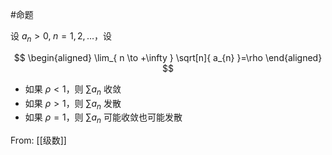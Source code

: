 #命题 

设 $a_{n}>0, \; n=1,2,\dots$，设

$$
\begin{aligned}
\lim_{ n \to +\infty } \sqrt[n]{ a_{n} }=\rho
\end{aligned}
$$

- 如果 $\rho<1$，则 $\sum a_{n}$ 收敛
- 如果 $\rho>1$，则 $\sum a_{n}$ 发散
- 如果 $\rho=1$，则 $\sum a_{n}$ 可能收敛也可能发散

From: [[级数]]